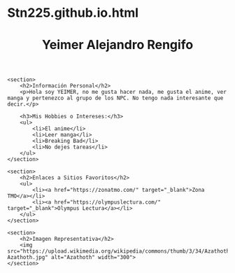 # Stn225.github.io.html
<!DOCTYPE html>
<html lang="es">
<head>
    <meta charset="UTF-8">
    <meta name="viewport" content="width=device-width, initial-scale=1.0">
    <title>NPC - Yeimer Alejandro Rengifo</title>
</head>
<body>
    <header>
        <h1>Yeimer Alejandro Rengifo</h1>
    </header>

    <section>
        <h2>Información Personal</h2>
        <p>Hola soy YEIMER, no me gusta hacer nada, me gusta el anime, ver manga y pertenezco al grupo de los NPC. No tengo nada interesante que decir.</p>
        
        <h3>Mis Hobbies o Intereses:</h3>
        <ul>
            <li>El anime</li>
            <li>Leer manga</li>
            <li>Breaking Bad</li>
            <li>No dejes tareas</li>
        </ul>
    </section>

    <section>
        <h2>Enlaces a Sitios Favoritos</h2>
        <ul>
            <li><a href="https://zonatmo.com/" target="_blank">Zona TMO</a></li>
            <li><a href="https://olympuslectura.com/" target="_blank">Olympus Lectura</a></li>
        </ul>
    </section>

    <section>
        <h2>Imagen Representativa</h2>
        <img src="https://upload.wikimedia.org/wikipedia/commons/thumb/3/34/Azathoth.jpg/220px-Azathoth.jpg" alt="Azathoth" width="300">
    </section>
</body>
</html>

